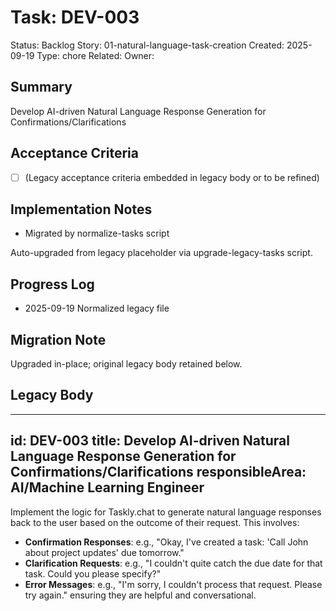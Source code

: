 # Task: DEV-003
Status: Backlog
Story: 01-natural-language-task-creation
Created: 2025-09-19
Type: chore
Related:
Owner:

## Summary
Develop AI-driven Natural Language Response Generation for Confirmations/Clarifications

## Acceptance Criteria
- [ ] (Legacy acceptance criteria embedded in legacy body or to be refined)

## Implementation Notes
- Migrated by normalize-tasks script

Auto-upgraded from legacy placeholder via upgrade-legacy-tasks script.

## Progress Log
- 2025-09-19 Normalized legacy file

## Migration Note
Upgraded in-place; original legacy body retained below.

## Legacy Body
---
id: DEV-003
title: Develop AI-driven Natural Language Response Generation for Confirmations/Clarifications
responsibleArea: AI/Machine Learning Engineer
---
Implement the logic for Taskly.chat to generate natural language responses back to the user based on the outcome of their request. This involves:
*   **Confirmation Responses**: e.g., "Okay, I've created a task: 'Call John about project updates' due tomorrow."
*   **Clarification Requests**: e.g., "I couldn't quite catch the due date for that task. Could you please specify?"
*   **Error Messages**: e.g., "I'm sorry, I couldn't process that request. Please try again." ensuring they are helpful and conversational.